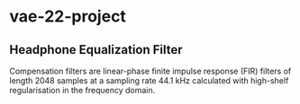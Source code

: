 # vae-22-project

## Headphone Equalization Filter
Compensation filters are linear-phase finite impulse response (FIR) filters of length 2048 samples at a sampling rate 44.1 kHz calculated with high-shelf regularisation in the frequency domain.
